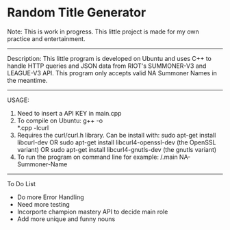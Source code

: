 Random Title Generator 
================================
Note: This is work in progress. This little project is made for my own practice and entertainment.
********************************
Description: This little program is developed on Ubuntu and uses C++ to handle HTTP queries and JSON data from RIOT's SUMMONER-V3 and LEAGUE-V3 API.
This program only accepts valid NA Summoner Names in the meantime.
********************************
USAGE:
1) Need to insert a API KEY in main.cpp
2) To compile on Ubuntu: g++ -o <main> *.cpp -lcurl
3) Requires the curl/curl.h library. Can be install with:
sudo apt-get install libcurl-dev 
OR sudo apt-get install libcurl4-openssl-dev (the OpenSSL variant)
OR sudo apt-get install libcurl4-gnutls-dev (the gnutls variant)
4) To run the program on command line for example: /.main NA-Summoner-Name
*******************************
To Do List
- Do more Error Handling
- Need more testing
- Incorporte champion mastery API to decide main role
- Add more unique and funny nouns
